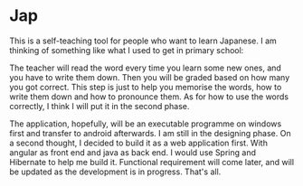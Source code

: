 # Jap
This is a self-teaching tool for people who want to learn Japanese. I am thinking of something like what I used to get in primary school:
  
  The teacher will read the word every time you learn some new ones, and you have to write them down. Then you will be graded based on how 
  many you got correct. This step is just to help you memorise the words, how to write them down and how to pronounce them. As for how to 
  use the words correctly, I think I will put it in the second phase.

The application, hopefully, will be an executable programme on windows first and transfer to android afterwards. I am still in the designing phase.
On a second thought, I decided to build it as a web application first. With angular as front end and java as back end. I would use Spring and Hibernate to help me build it.
Functional requirement will come later, and will be updated as the development is in progress. That's all.

